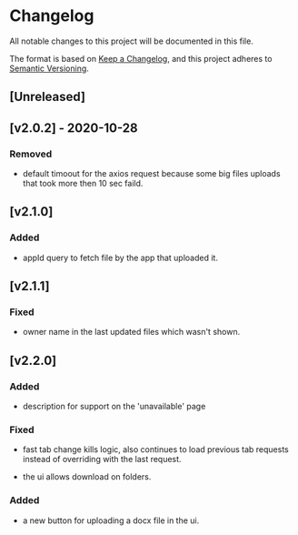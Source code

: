 # Changelog

All notable changes to this project will be documented in this file.

The format is based on [Keep a Changelog](https://keepachangelog.com/en/1.0.0/),
and this project adheres to [Semantic Versioning](https://semver.org/spec/v2.0.0.html).

## [Unreleased]

## [v2.0.2] - 2020-10-28

### Removed

- default timoout for the axios request because some big files uploads that took more then 10 sec faild.

## [v2.1.0]

### Added

- appId query to fetch file by the app that uploaded it.

## [v2.1.1]

### Fixed

- owner name in the last updated files which wasn't shown.

## [v2.2.0]

### Added 

- description for support on the 'unavailable' page

### Fixed

- fast tab change kills logic, also continues to load previous tab requests instead of overriding with the last request.

- the ui allows download on folders.

### Added 

- a new button for uploading a docx file in the ui.
